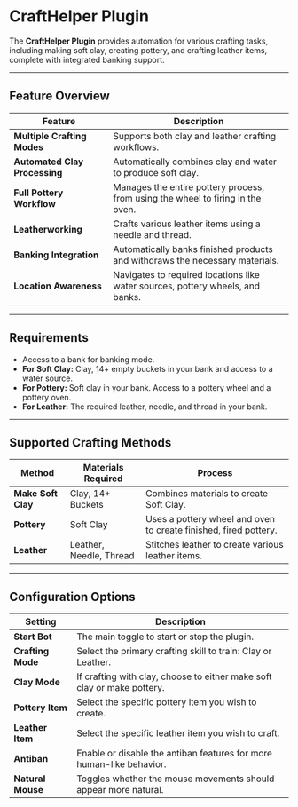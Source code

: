 # CraftHelper Plugin

The **CraftHelper Plugin** provides automation for various crafting tasks, including making soft clay, creating pottery, and crafting leather items, complete with integrated banking support.

---

## Feature Overview

| Feature                       | Description                                                                     |
|-------------------------------|---------------------------------------------------------------------------------|
| **Multiple Crafting Modes**   | Supports both clay and leather crafting workflows.                              |
| **Automated Clay Processing** | Automatically combines clay and water to produce soft clay.                     |
| **Full Pottery Workflow**     | Manages the entire pottery process, from using the wheel to firing in the oven. |
| **Leatherworking**            | Crafts various leather items using a needle and thread.                         |
| **Banking Integration**       | Automatically banks finished products and withdraws the necessary materials.    |
| **Location Awareness**        | Navigates to required locations like water sources, pottery wheels, and banks.  |

---

## Requirements

- Access to a bank for banking mode.
- **For Soft Clay:** Clay, 14+ empty buckets in your bank and access to a water source.
- **For Pottery:** Soft clay in your bank. Access to a pottery wheel and a pottery oven.
- **For Leather:** The required leather, needle, and thread in your bank.

---

## Supported Crafting Methods

| Method             | Materials Required      | Process                                                          |
|--------------------|-------------------------|------------------------------------------------------------------|
| **Make Soft Clay** | Clay, 14+ Buckets       | Combines materials to create Soft Clay.                          |
| **Pottery**        | Soft Clay               | Uses a pottery wheel and oven to create finished, fired pottery. |
| **Leather**        | Leather, Needle, Thread | Stitches leather to create various leather items.                |

---

## Configuration Options

| Setting           | Description                                                             |
|-------------------|-------------------------------------------------------------------------|
| **Start Bot**     | The main toggle to start or stop the plugin.                            |
| **Crafting Mode** | Select the primary crafting skill to train: Clay or Leather.            |
| **Clay Mode**     | If crafting with clay, choose to either make soft clay or make pottery. |
| **Pottery Item**  | Select the specific pottery item you wish to create.                    |
| **Leather Item**  | Select the specific leather item you wish to craft.                     |
| **Antiban**       | Enable or disable the antiban features for more human-like behavior.    |
| **Natural Mouse** | Toggles whether the mouse movements should appear more natural.         |